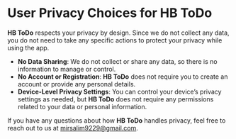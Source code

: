 # User Privacy Choices for HB ToDo

**HB ToDo** respects your privacy by design. Since we do not collect any data, you do not need to take any specific actions to protect your privacy while using the app.

- **No Data Sharing**: We do not collect or share any data, so there is no information to manage or control.
- **No Account or Registration**: **HB ToDo** does not require you to create an account or provide any personal details.
- **Device-Level Privacy Settings**: You can control your device’s privacy settings as needed, but **HB ToDo** does not require any permissions related to your data or personal information.

If you have any questions about how **HB ToDo** handles privacy, feel free to reach out to us at mirsalim9229@gmail.com.

